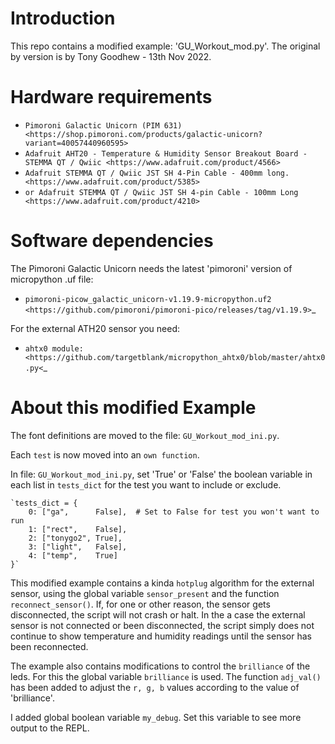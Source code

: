 Introduction
============

This repo contains a modified example: 'GU_Workout_mod.py'.
The original by version is by Tony Goodhew - 13th Nov 2022.


Hardware requirements
=====================

- `Pimoroni Galactic Unicorn (PIM 631) <https://shop.pimoroni.com/products/galactic-unicorn?variant=40057440960595>`
- `Adafruit AHT20 - Temperature & Humidity Sensor Breakout Board - STEMMA QT / Qwiic <https://www.adafruit.com/product/4566>`
- `Adafruit STEMMA QT / Qwiic JST SH 4-Pin Cable - 400mm long. <https://www.adafruit.com/product/5385>`
- `or Adafruit STEMMA QT / Qwiic JST SH 4-pin Cable - 100mm Long <https://www.adafruit.com/product/4210>`


Software dependencies
=============
The Pimoroni Galactic Unicorn needs the latest 'pimoroni' version of micropython .uf file:

* `pimoroni-picow_galactic_unicorn-v1.19.9-micropython.uf2 <https://github.com/pimoroni/pimoroni-pico/releases/tag/v1.19.9>`_

For the external ATH20 sensor you need:

* `ahtx0 module: <https://github.com/targetblank/micropython_ahtx0/blob/master/ahtx0.py<`_

About this modified Example
===========================

The font definitions are moved to the file: `GU_Workout_mod_ini.py`.

Each `test` is now moved into an `own function`. 

In file: `GU_Workout_mod_ini.py`, set 'True' or 'False' the boolean variable in each list in `tests_dict` for the test you want to
include or exclude.

    `tests_dict = {
        0: ["ga",      False],  # Set to False for test you won't want to run
        1: ["rect",    False],
        2: ["tonygo2", True],
        3: ["light",   False],
        4: ["temp",    True]
    }`

This modified example contains a kinda `hotplug` algorithm for the external sensor,
using the global variable `sensor_present` and the function `reconnect_sensor()`. If, for one or other reason, the sensor gets disconnected, the script will not crash or halt. In the a case the external sensor is not connected or been disconnected, the script simply does not continue to show temperature and humidity readings until the sensor has been reconnected.

The example also contains modifications to control the `brilliance` of the leds.
For this the global variable `brilliance` is used. The function `adj_val()` has been added to adjust the `r, g, b` values according to the value of 'brilliance'.

I added global boolean variable `my_debug`. Set this variable to see more output to the REPL.

